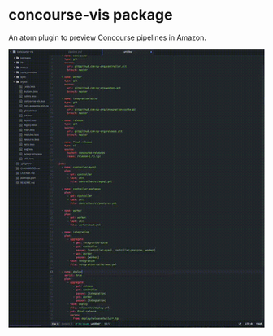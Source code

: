 # concourse-vis package

An atom plugin to preview [Concourse](http://concourse.io) pipelines in Amazon.

![Screenshot](https://github.com/danhigham/concourse-vis/raw/master/pipeline_preview.gif)
